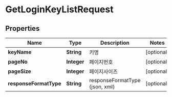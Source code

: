 
# GetLoginKeyListRequest

## Properties
Name | Type | Description | Notes
------------ | ------------- | ------------- | -------------
**keyName** | **String** | 키명 |  [optional]
**pageNo** | **Integer** | 페이지번호 |  [optional]
**pageSize** | **Integer** | 페이지사이즈 |  [optional]
**responseFormatType** | **String** | responseFormatType {json, xml} |  [optional]



